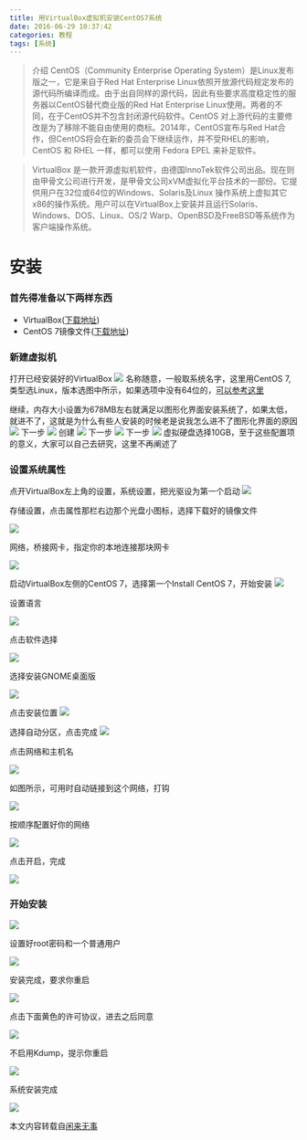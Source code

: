 ```yaml
---
title: 用VirtualBox虚拟机安装CentOS7系统
date: 2016-06-29 10:37:42
categories: 教程
tags: [系统]
---
```


>介绍
CentOS（Community Enterprise Operating System）是Linux发布版之一，它是来自于Red Hat Enterprise Linux依照开放源代码规定发布的源代码所编译而成。由于出自同样的源代码，因此有些要求高度稳定性的服务器以CentOS替代商业版的Red Hat Enterprise Linux使用。两者的不同，在于CentOS并不包含封闭源代码软件。CentOS 对上游代码的主要修改是为了移除不能自由使用的商标。2014年，CentOS宣布与Red Hat合作，但CentOS将会在新的委员会下继续运作，并不受RHEL的影响，CentOS 和 RHEL 一样，都可以使用 Fedora EPEL 来补足软件。

>VirtualBox 是一款开源虚拟机软件，由德国InnoTek软件公司出品。现在则由甲骨文公司进行开发，是甲骨文公司xVM虚拟化平台技术的一部份。它提供用户在32位或64位的Windows、Solaris及Linux 操作系统上虚拟其它x86的操作系统。用户可以在VirtualBox上安装并且运行Solaris、Windows、DOS、Linux、OS/2 Warp、OpenBSD及FreeBSD等系统作为客户端操作系统。
<!--more-->

# 安装

### 首先得准备以下两样东西

 * VirtualBox([下载地址](https://www.virtualbox.org/wiki/Downloads))
 * CentOS 7镜像文件([下载地址](http://mirrors.cug.edu.cn/centos/7/isos/x86_64/CentOS-7-x86_64-DVD-1511.iso))


### 新建虚拟机
 
打开已经安装好的VirtualBox
![](/images/centos7_install_1.jpg)
名称随意，一般取系统名字，这里用CentOS 7,类型选Linux，版本选图中所示，如果选项中没有64位的，[可以参考这里](http://blog.csdn.net/yongf2014/article/details/49282333)

继续，内存大小设置为678MB左右就满足以图形化界面安装系统了，如果太低，就进不了，这就是为什么有些人安装的时候老是说我怎么进不了图形化界面的原因
![](/images/centos7_install_2.jpg)
下一步
![](/images/centos7_install_3.jpg)
创建
![](/images/centos7_install_4.jpg)
下一步
![](/images/centos7_install_5.jpg)
下一步
![](/images/centos7_install_6.jpg)
虚拟硬盘选择10GB，至于这些配置项的意义，大家可以自己去研究，这里不再阐述了
  
  
  
### 设置系统属性

点开VirtualBox左上角的设置，系统设置，把光驱设为第一个启动
![](/images/centos7_install_7.jpg)

存储设置，点击属性那栏右边那个光盘小图标，选择下载好的镜像文件

![](/images/centos7_install_8.jpg)

网络，桥接网卡，指定你的本地连接那块网卡

![](/images/centos7_install_9.jpg)

启动VirtualBox左侧的CentOS 7，选择第一个Install CentOS 7，开始安装
![](/images/centos7_install_10.jpg)

设置语言

![](/images/centos7_install_11.jpg)

点击软件选择

![](/images/centos7_install_12.jpg)


选择安装GNOME桌面版

![](/images/centos7_install_13.jpg)

点击安装位置
![](/images/centos7_install_14.jpg)


选择自动分区，点击完成
![](/images/centos7_install_15.jpg)

点击网络和主机名

![](/images/centos7_install_16.jpg)

如图所示，可用时自动链接到这个网络，打钩

![](/images/centos7_install_17.jpg)

按顺序配置好你的网络

![](/images/centos7_install_18.jpg)

点击开启，完成

![](/images/centos7_install_19.jpg)
	
### 开始安装
	
![](/images/centos7_install_20.jpg)

设置好root密码和一个普通用户

![](/images/centos7_install_21.jpg)

安装完成，要求你重启

![](/images/centos7_install_22.jpg)


点击下面黄色的许可协议，进去之后同意


![](/images/centos7_install_24.jpg)

不启用Kdump，提示你重启

![](/images/centos7_install_25.jpg)

系统安装完成

![](/images/centos7_install_26.jpg)
	
	
	
	
	
本文内容转载自[闲来无事](http://www.aiplaypc.com/102.html)
	
  
	
  
  
